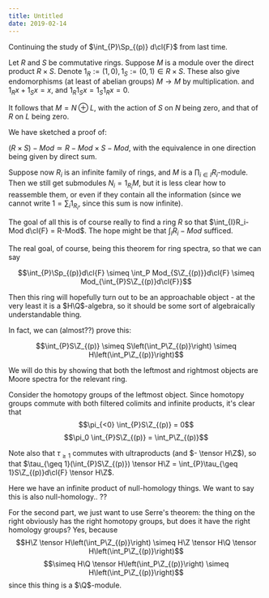 ```yaml
---
title: Untitled
date: 2019-02-14
---
```

Continuing the study of $\int_{P}\Sp_{(p)} d\cl{F}$ from last time.

Let $R$ and $S$ be commutative rings. Suppose $M$ is a module over the
direct product $R \times S$. Denote
$1_R := (1,0), 1_S := (0,1) \in R\times S$. These also give
endomorphisms (at least of abelian groups) $M \to M$ by multiplication.
and $1_Rx + 1_Sx = x$, and $1_R1_S x = 1_S1_R x = 0$.

It follows that $M = N \oplus L$, with the action of $S$ on $N$ being
zero, and that of $R$ on $L$ being zero.

We have sketched a proof of:

$(R\times S)-Mod \simeq R-Mod \times S-Mod$, with the equivalence in one
direction being given by direct sum.

Suppose now $R_i$ is an infinite family of rings, and $M$ is a
$\prod_{i\in I} R_i$-module. Then we still get submodules
$N_i = 1_{R_i}M$, but it is less clear how to reassemble them, or even
if they contain all the information (since we cannot write
$1 = \sum_i 1_{R_i}$, since this sum is now infinite).

The goal of all this is of course really to find a ring $R$ so that
$\int_{I}R_i-Mod d\cl{F} = R-Mod$. The hope might be that
$\int_IR_i-Mod$ sufficed.

The real goal, of course, being this theorem for ring spectra, so that
we can say

$$\int_{P}\Sp_{(p)}d\cl{F} \simeq \int_P Mod_{S\Z_{(p)}}d\cl{F} \simeq Mod_{\int_{P}S\Z_{(p)}d\cl{F}}$$

Then this ring will hopefully turn out to be an approachable object - at
the very least it is a $H\Q$-algebra, so it should be some sort of
algebraically understandable thing.

In fact, we can (almost??) prove this:

$$\int_{P}S\Z_{(p)} \simeq S\left(\int_P\Z_{(p)}\right) \simeq H\left(\int_P\Z_{(p)}\right)$$

We will do this by showing that both the leftmost and rightmost objects
are Moore spectra for the relevant ring.

Consider the homotopy groups of the leftmost object. Since homotopy
groups commute with both filtered colimits and infinite products, it's
clear that $$\pi_{<0} \int_{P}S\Z_{(p)} = 0$$
$$\pi_0 \int_{P}S\Z_{(p)} = \int_P\Z_{(p)}$$

Note also that $\tau_{\geq 1}$ commutes with ultraproducts (and
$- \tensor H\Z$), so that
$\tau_{\geq 1}(\int_{P}S\Z_{(p)}) \tensor H\Z = \int_{P}\tau_{\geq 1}S\Z_{(p)}d\cl{F} \tensor H\Z$.

Here we have an infinite product of null-homology things. We want to say
this is also null-homology.. ??

For the second part, we just want to use Serre's theorem: the thing on
the right obviously has the right homotopy groups, but does it have the
right homology groups? Yes, because
$$H\Z \tensor H\left(\int_P\Z_{(p)}\right) \simeq H\Z \tensor H\Q \tensor H\left(\int_P\Z_{(p)}\right)$$
$$\simeq H\Q \tensor H\left(\int_P\Z_{(p)}\right) \simeq H\left(\int_P\Z_{(p)}\right)$$
since this thing is a $\Q$-module.

